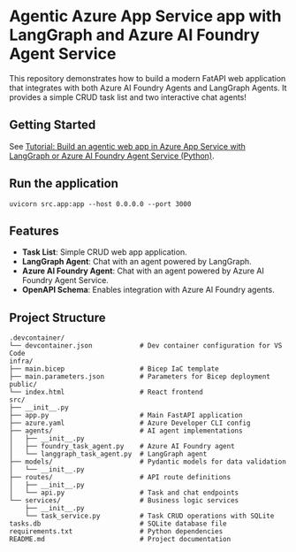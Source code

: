 # Agentic Azure App Service app with LangGraph and Azure AI Foundry Agent Service

This repository demonstrates how to build a modern FatAPI web application that integrates with both Azure AI Foundry Agents and LangGraph Agents. It provides a simple CRUD task list and two interactive chat agents!

## Getting Started

See [Tutorial: Build an agentic web app in Azure App Service with LangGraph or Azure AI Foundry Agent Service (Python)](https://learn.microsoft.com/azure/app-service/tutorial-ai-agent-web-app-langgraph-foundry-python).

## Run the application

`uvicorn src.app:app --host 0.0.0.0 --port 3000`

## Features

- **Task List**: Simple CRUD web app application.
- **LangGraph Agent**: Chat with an agent powered by LangGraph.
- **Azure AI Foundry Agent**: Chat with an agent powered by Azure AI Foundry Agent Service.
- **OpenAPI Schema**: Enables integration with Azure AI Foundry agents.

## Project Structure

```
.devcontainer/
└── devcontainer.json            # Dev container configuration for VS Code
infra/
├── main.bicep                   # Bicep IaC template
├── main.parameters.json         # Parameters for Bicep deployment
public/
└── index.html                   # React frontend
src/
├── __init__.py
├── app.py                       # Main FastAPI application
├── azure.yaml                   # Azure Developer CLI config
├── agents/                      # AI agent implementations
│   ├── __init__.py
│   ├── foundry_task_agent.py    # Azure AI Foundry agent
│   └── langgraph_task_agent.py  # LangGraph agent
├── models/                      # Pydantic models for data validation
│   └── __init__.py
├── routes/                      # API route definitions
│   ├── __init__.py
│   └── api.py                   # Task and chat endpoints
└── services/                    # Business logic services
    ├── __init__.py
    └── task_service.py          # Task CRUD operations with SQLite
tasks.db                         # SQLite database file
requirements.txt                 # Python dependencies
README.md                        # Project documentation
```
